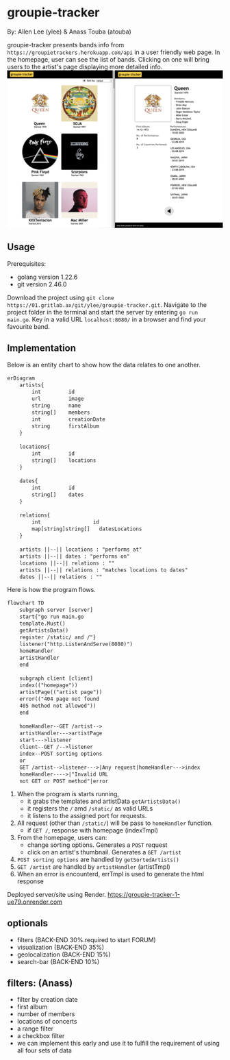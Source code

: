 # groupie-tracker
By: Allen Lee (ylee) & Anass Touba (atouba)


groupie-tracker presents bands info from `https://groupietrackers.herokuapp.com/api` in a user friendly web page.
In the homepage, user can see the list of bands. Clicking on one will bring users to the artist's page displaying more detailed info.
![webpage](webpage.png)

## Usage
Prerequisites: 
- golang version 1.22.6 
- git version 2.46.0

Download the project using `git clone https://01.gritlab.ax/git/ylee/groupie-tracker.git`. Navigate to the project folder in the terminal and start the server by entering `go run main.go`. Key in a valid URL `localhost:8080/` in a browser and find your favourite band.

## Implementation

Below is an entity chart to show how the data relates to one another.
```mermaid
erDiagram
    artists{
        int         id
        url         image
        string      name
        string[]    members
        int         creationDate
        string      firstAlbum
    }

    locations{
        int         id
        string[]    locations
    }

    dates{
        int         id
        string[]    dates
    }

    relations{
        int                 id
        map[string]string[]   datesLocations
    }

    artists ||--|| locations : "performs at"
    artists ||--|| dates : "performs on"
    locations ||--|| relations : ""
    artists ||--|| relations : "matches locations to dates"
    dates ||--|| relations : ""
```
Here is how the program flows.
```mermaid
flowchart TD
    subgraph server [server]
    start{"go run main.go
    template.Must()
    getArtistsData()
    register /static/ and /"}
    listener("http.ListenAndServe(8080)")
    homeHandler
    artistHandler
    end
    
    subgraph client [client]
    index(("homepage"))
    artistPage(("artist page"))
    error(("404 page not found
    405 method not allowed"))
    end

    homeHandler--GET /artist-->
    artistHandler--->artistPage
    start--->listener
    client--GET /-->listener
    index--POST sorting options
    or
    GET /artist-->listener--->|Any request|homeHandler--->index
    homeHandler---->|"Invalid URL
    not GET or POST method"|error

```
1. When the program is starts running, 
	- it grabs the templates and artistData `getArtistsData()`
	- it registers the `/` amd `/static/` as valid URLs
	- it listens to the assigned port for requests.
2. All request (other than `/static/`) will be pass to `homeHandler` function.
    - if `GET /`, response with homepage (indexTmpl)
3. From the homepage, users can:
    - change sorting options. Generates a `POST` request
    - click on an artist's thumbnail. Generates a `GET /artist`
4. `POST sorting options` are handled by `getSortedArtists()`
5. `GET /artist` are handled by `artistHandler` (artistTmpl)
6. When an error is encounterd, errTmpl is used to generate the html response


Deployed server/site using Render. https://groupie-tracker-1-ue79.onrender.com

## optionals
- filters (BACK-END 30%.required to start FORUM)
- visualization (BACK-END 35%)
- geolocalization (BACK-END 15%)
- search-bar (BACK-END 10%)

## filters: (Anass)
- filter by creation date
- first album
- number of members
- locations of concerts
- a range filter
- a checkbox filter
- we can implement this early and use it to fulfill the requirement of using all four sets of data

